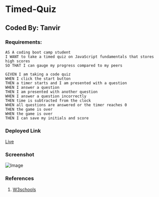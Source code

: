 # Timed-Quiz

## Coded By: Tanvir

### Requirements:


```
AS A coding boot camp student
I WANT to take a timed quiz on JavaScript fundamentals that stores high scores
SO THAT I can gauge my progress compared to my peers
```

```
GIVEN I am taking a code quiz
WHEN I click the start button
THEN a timer starts and I am presented with a question
WHEN I answer a question
THEN I am presented with another question
WHEN I answer a question incorrectly
THEN time is subtracted from the clock
WHEN all questions are answered or the timer reaches 0
THEN the game is over
WHEN the game is over
THEN I can save my initials and score
```

### Deployed Link
[Live](https://tanvirpi.github.io/Password-Generator/)

### Screenshot

![Image](https://github.com/Tanvirpi/Timed-Quiz/screenshot.png)


### References
1. [W3schools](https://www.w3schools.com/)
